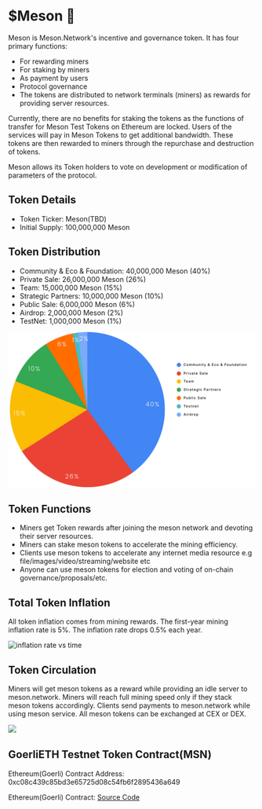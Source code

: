 # $Meson 🐢

Meson is Meson.Network's incentive and governance token. It has four primary functions:

- For rewarding miners
- For staking by miners
- As payment by users
- Protocol governance
- The tokens are distributed to network terminals (miners) as rewards for providing server resources.

Currently, there are no benefits for staking the tokens as the functions of transfer for Meson Test Tokens on Ethereum are locked. Users of the services will pay in Meson Tokens to get additional bandwidth. These tokens are then rewarded to miners through the repurchase and destruction of tokens.

Meson allows its Token holders to vote on development or modification of parameters of the protocol.

## Token Details

- Token Ticker: Meson(TBD)
- Initial Supply: 100,000,000 Meson

## Token Distribution

- Community & Eco & Foundation: 40,000,000 Meson (40%)
- Private Sale: 26,000,000 Meson (26%)
- Team: 15,000,000 Meson (15%)
- Strategic Partners: 10,000,000 Meson (10%)
- Public Sale: 6,000,000 Meson (6%)
- Airdrop: 2,000,000 Meson (2%)
- TestNet: 1,000,000 Meson (1%)

![](./images/token/tokenomics.png)

## Token Functions

- Miners get Token rewards after joining the meson network and devoting their server resources.
- Miners can stake meson tokens to accelerate the mining efficiency.
- Clients use meson tokens to accelerate any internet media resource e.g file/images/video/streaming/website etc
- Anyone can use meson tokens for election and voting of on-chain governance/proposals/etc.

## Total Token Inflation

All token inflation comes from mining rewards. The first-year mining inflation rate is 5%. The inflation rate drops 0.5% each year.

![inflation rate vs time](./images/token/inflation-rate-vs-time.png)

## Token Circulation

Miners will get meson tokens as a reward while providing an idle server to meson.network. Miners will reach full mining speed only if they stack meson tokens accordingly. Clients send payments to meson.network while using meson service. All meson tokens can be exchanged at CEX or DEX.

![](./images/token/meson-token-circulation.png)

## GoerliETH Testnet Token Contract(MSN)

Ethereum(Goerli) Contract Address: 0xc08c439c85bd3e65725d08c54fb6f2895436a649

Ethereum(Goerli) Contract: [Source Code](https://goerli.etherscan.io/token/0xc08c439c85bd3e65725d08c54fb6f2895436a649)